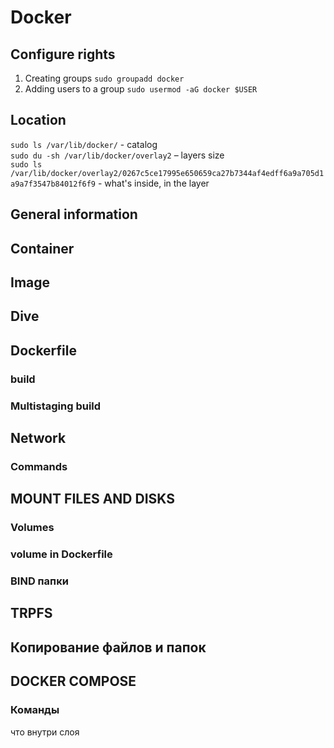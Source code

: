 # Docker

## Configure rights
1. Creating groups
```sudo groupadd docker```
2. Adding users to a group
```sudo usermod -aG docker $USER```
## Location
```sudo ls /var/lib/docker/``` - catalog  
```sudo du -sh /var/lib/docker/overlay2``` – layers size  
```sudo ls /var/lib/docker/overlay2/0267c5ce17995e650659ca27b7344af4edff6a9a705d1a9a7f3547b84012f6f9```  - what's inside, in the layer
## General information

## Container
## Image
## Dive
## Dockerfile
### build
### Multistaging build
## Network
### Commands
## MOUNT FILES AND DISKS
### Volumes
### volume in Dockerfile
### BIND папки
## TRPFS
## Копирование файлов и папок
## DOCKER COMPOSE
### Команды


что внутри слоя